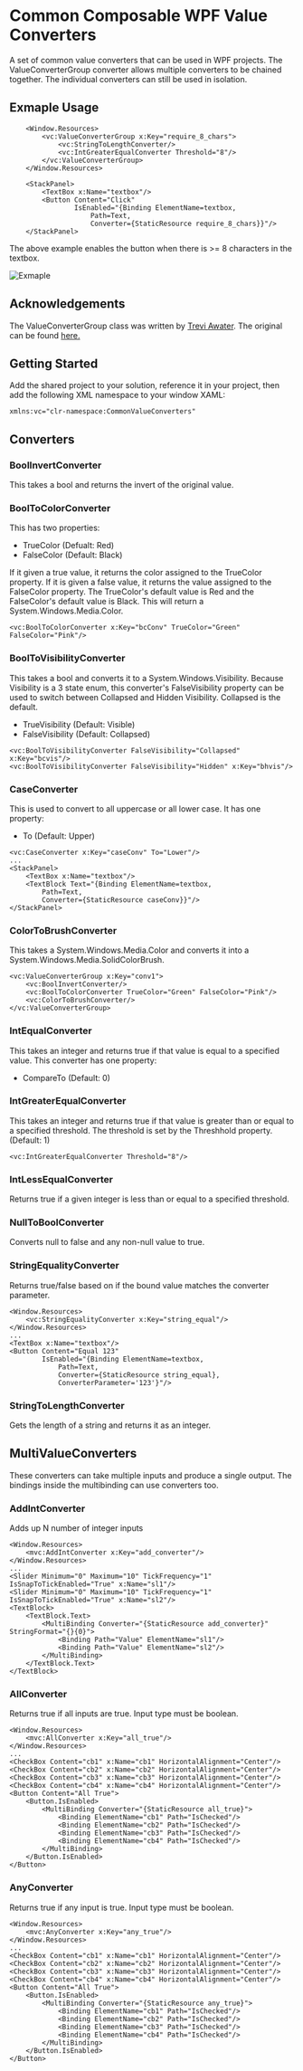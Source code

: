 # Common Composable WPF Value Converters

A set of common value converters that can be used in WPF projects. The ValueConverterGroup converter allows multiple converters to be chained together. The individual converters can still be used in isolation.

## Exmaple Usage

```
    <Window.Resources>
        <vc:ValueConverterGroup x:Key="require_8_chars">
            <vc:StringToLengthConverter/>
            <vc:IntGreaterEqualConverter Threshold="8"/>
        </vc:ValueConverterGroup>
    </Window.Resources>
    
    <StackPanel>
        <TextBox x:Name="textbox"/>
        <Button Content="Click" 
                IsEnabled="{Binding ElementName=textbox, 
                    Path=Text, 
                    Converter={StaticResource require_8_chars}}"/>
    </StackPanel>
```

The above example enables the button when there is >= 8 characters in the textbox.

![Exmaple](https://i.imgur.com/uGRpsZZ.gif)

## Acknowledgements

The ValueConverterGroup class was written by [Trevi Awater](https://github.com/awatertrevi/). The original can be found [here.](https://gist.github.com/awatertrevi/68924981bdea1800f5af162e4eb2b1f5#file-valueconvertergroup-cs)

## Getting Started
Add the shared project to your solution, reference it in your project, then add the following XML namespace to your window XAML:
```
xmlns:vc="clr-namespace:CommonValueConverters"
```

## Converters
### BoolInvertConverter
This takes a bool and returns the invert of the original value.

### BoolToColorConverter
This has two properties:
* TrueColor (Defualt: Red)
* FalseColor (Default: Black)

If it given a true value, it returns the color assigned to the TrueColor property. If it is given a false value, it returns the value assigned to the FalseColor property. The TrueColor's default value is Red and the FalseColor's default value is Black. This will return a System.Windows.Media.Color.
```
<vc:BoolToColorConverter x:Key="bcConv" TrueColor="Green" FalseColor="Pink"/>
```

### BoolToVisibilityConverter
This takes a bool and converts it to a System.Windows.Visibility. Because Visibility is a 3 state enum, this converter's FalseVisibility property can be used to switch between Collapsed and Hidden Visibility. Collapsed is the default.
* TrueVisibility (Default: Visible)
* FalseVisibility (Default: Collapsed)

```
<vc:BoolToVisibilityConverter FalseVisibility="Collapsed" x:Key="bcvis"/>
<vc:BoolToVisibilityConverter FalseVisibility="Hidden" x:Key="bhvis"/>
```

### CaseConverter
This is used to convert to all uppercase or all lower case. It has one property:
* To (Default: Upper)
```
<vc:CaseConverter x:Key="caseConv" To="Lower"/>
...
<StackPanel>
    <TextBox x:Name="textbox"/>
    <TextBlock Text="{Binding ElementName=textbox, 
        Path=Text, 
        Converter={StaticResource caseConv}}"/>
</StackPanel>
```

### ColorToBrushConverter
This takes a System.Windows.Media.Color and converts it into a System.Windows.Media.SolidColorBrush.
```
<vc:ValueConverterGroup x:Key="conv1">
    <vc:BoolInvertConverter/>
    <vc:BoolToColorConverter TrueColor="Green" FalseColor="Pink"/>
    <vc:ColorToBrushConverter/>
</vc:ValueConverterGroup>
```

### IntEqualConverter
This takes an integer and returns true if that value is equal to a specified value. This converter has one property:
* CompareTo (Default: 0)

### IntGreaterEqualConverter
This takes an integer and returns true if that value is greater than or equal to a specified threshold. The threshold is set by the Threshhold property. (Default: 1)
```
<vc:IntGreaterEqualConverter Threshold="8"/>
```

### IntLessEqualConverter
Returns true if a given integer is less than or equal to a specified threshold.

### NullToBoolConverter
Converts null to false and any non-null value to true.

### StringEqualityConverter
Returns true/false based on if the bound value matches the converter parameter.
```
<Window.Resources>
    <vc:StringEqualityConverter x:Key="string_equal"/>
</Window.Resources>
...
<TextBox x:Name="textbox"/>
<Button Content="Equal 123" 
        IsEnabled="{Binding ElementName=textbox, 
            Path=Text, 
            Converter={StaticResource string_equal},
            ConverterParameter='123'}"/>
```

### StringToLengthConverter
Gets the length of a string and returns it as an integer.

## MultiValueConverters
These converters can take multiple inputs and produce a single output. The bindings inside the multibinding can use converters too.

### AddIntConverter
Adds up N number of integer inputs
```
<Window.Resources>
    <mvc:AddIntConverter x:Key="add_converter"/>
</Window.Resources>
...
<Slider Minimum="0" Maximum="10" TickFrequency="1" IsSnapToTickEnabled="True" x:Name="sl1"/>
<Slider Minimum="0" Maximum="10" TickFrequency="1" IsSnapToTickEnabled="True" x:Name="sl2"/>
<TextBlock>
    <TextBlock.Text>
        <MultiBinding Converter="{StaticResource add_converter}" StringFormat="{}{0}">
            <Binding Path="Value" ElementName="sl1"/>
            <Binding Path="Value" ElementName="sl2"/>
        </MultiBinding>
    </TextBlock.Text>
</TextBlock>
```

### AllConverter
Returns true if all inputs are true. Input type must be boolean.
```
<Window.Resources>
    <mvc:AllConverter x:Key="all_true"/>
</Window.Resources>
...        
<CheckBox Content="cb1" x:Name="cb1" HorizontalAlignment="Center"/>
<CheckBox Content="cb2" x:Name="cb2" HorizontalAlignment="Center"/>
<CheckBox Content="cb3" x:Name="cb3" HorizontalAlignment="Center"/>
<CheckBox Content="cb4" x:Name="cb4" HorizontalAlignment="Center"/>
<Button Content="All True">
    <Button.IsEnabled>
        <MultiBinding Converter="{StaticResource all_true}">
            <Binding ElementName="cb1" Path="IsChecked"/>
            <Binding ElementName="cb2" Path="IsChecked"/>
            <Binding ElementName="cb3" Path="IsChecked"/>
            <Binding ElementName="cb4" Path="IsChecked"/>
        </MultiBinding>
    </Button.IsEnabled>
</Button>
```

### AnyConverter
Returns true if any input is true. Input type must be boolean.
```
<Window.Resources>
    <mvc:AnyConverter x:Key="any_true"/>
</Window.Resources>
...        
<CheckBox Content="cb1" x:Name="cb1" HorizontalAlignment="Center"/>
<CheckBox Content="cb2" x:Name="cb2" HorizontalAlignment="Center"/>
<CheckBox Content="cb3" x:Name="cb3" HorizontalAlignment="Center"/>
<CheckBox Content="cb4" x:Name="cb4" HorizontalAlignment="Center"/>
<Button Content="All True">
    <Button.IsEnabled>
        <MultiBinding Converter="{StaticResource any_true}">
            <Binding ElementName="cb1" Path="IsChecked"/>
            <Binding ElementName="cb2" Path="IsChecked"/>
            <Binding ElementName="cb3" Path="IsChecked"/>
            <Binding ElementName="cb4" Path="IsChecked"/>
        </MultiBinding>
    </Button.IsEnabled>
</Button>
```
